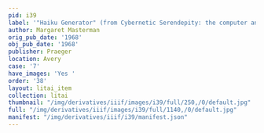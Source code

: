 ```yaml
---
pid: i39
label: '"Haiku Generator" (from Cybernetic Serendepity: the computer and the arts) '
author: Margaret Masterman
orig_pub_date: '1968'
obj_pub_date: '1968'
publisher: Praeger
location: Avery
case: '7'
have_images: 'Yes '
order: '38'
layout: litai_item
collection: litai
thumbnail: "/img/derivatives/iiif/images/i39/full/250,/0/default.jpg"
full: "/img/derivatives/iiif/images/i39/full/1140,/0/default.jpg"
manifest: "/img/derivatives/iiif/i39/manifest.json"
---
```


